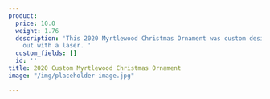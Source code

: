 ```yaml
---
product:
  price: 10.0
  weight: 1.76
  description: 'This 2020 Myrtlewood Christmas Ornament was custom designed and cut
    out with a laser. '
  custom_fields: []
  id: ''
title: 2020 Custom Myrtlewood Christmas Ornament
image: "/img/placeholder-image.jpg"

---
```


